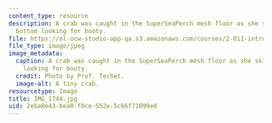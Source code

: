 ```yaml
---
content_type: resource
description: A crab was caught in the SuperSeaPerch mesh floor as she skimmed the
  bottom looking for booty.
file: https://ol-ocw-studio-app-qa.s3.amazonaws.com/courses/2-011-introduction-to-ocean-science-and-engineering-spring-2006/2eba8e43bea0f0ce552e5c66f71099ed_IMG_1744.jpg
file_type: image/jpeg
image_metadata:
  caption: A crab was caught in the SuperSeaPerch mesh floor as she skimmed the bottom
    looking for booty.
  credit: Photo by Prof. Techet.
  image-alt: A tiny crab.
resourcetype: Image
title: IMG_1744.jpg
uid: 2eba8e43-bea0-f0ce-552e-5c66f71099ed
---
```

